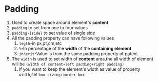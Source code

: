 # Padding
1. Used to create space around element's **content**
2. `padding` to set from one to four values
3. `padding-{side}` to set value of single side 
4. All the padding property can have following values
   1. `legth`-in px,pt,cm,etc
   2. `%`-In percentage of the **width** of the **containing element**
   3. `inherit`-Value is from the same padding property of patent
5. The `width` is used to set width of **content** area,the all width of element will be `(width of content+left padding+right padding)`
   1. If you want to keep the element's width as value of property `width`,set `box-sizing:border-box`
